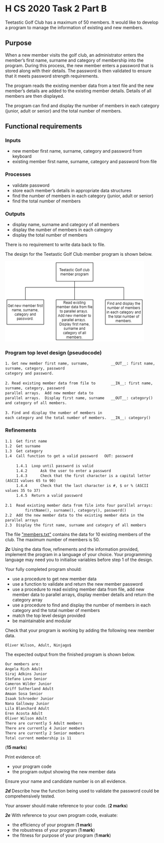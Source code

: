 # H CS 2020 Task 2 Part B

Teetastic Golf Club has a maximum of 50 members. It would like to develop a program to manage the information of existing and new members.

## Purpose
When a new member visits the golf club, an administrator enters the member’s first name, surname and category of membership into the program. During this process, the new member enters a password that is stored along with their details. The password is then validated to ensure that it meets password strength requirements.

The program reads the existing member data from a text file and the new member’s details are added to the existing member details. Details of all members are then displayed.

The program can find and display the number of members in each category (junior, adult or senior) and the total number of members.


## Functional requirements

### Inputs

* new member first name, surname, category and password from keyboard
* existing member first name, surname, category and password from file

### Processes

* validate password
* store each member’s details in appropriate data structures
* find the number of members in each category (junior, adult or senior)
* find the total number of members

### Outputs

* display name, surname and category of all members
* display the number of members in each category
* display the total number of members

There is no requirement to write data back to file.

The design for the Teetastic Golf Club member program is shown below.

![Structure diagram](assets/sd.png)

### Program top level design (pseudocode)

```
1. Get new member first name, surname,          __OUT__: first name, surname, category, password
category and password.

2. Read existing member data from file to       __IN__: first name, surname, category, password
parallel arrays.  Add new member data to
parallel arrays.  Display first name, surname   __OUT__: category()
and category of all members.

3. Find and display the number of members in
each category and the total number of members.  __IN__: category()
```

### Refinements

```
1.1  Get first name
1.2  Get surname
1.3  Get category
1.4  Call function to get a valid password   OUT: password

     1.4.1  Loop until password is valid
     1.4.2      Ask the user to enter a password
     1.4.3      Check that the first character is a capital letter (ASCII values 65 to 90)
     1.4.4      Check that the last character is #, $ or % (ASCII values 35 to 37)
     1.4.5  Return a valid password

2.1  Read existing member data from file into four parallel arrays:
         firstName(), surname(), category(), password()
2.2  Add the new member data to the existing member data in the parallel arrays
2.3  Display the first name, surname and category of all members
```

The file ["members.txt"](assets/members.txt) contains the data for 10 existing members of the club. The maximum number of members is 50.

___2c___ Using the data flow, refinements and the information provided, implement the program in a language of your choice. Your programming language may need you to initialise variables before step 1 of the design.

Your fully completed program should:

* use a procedure to get new member data
* use a function to validate and return the new member password
* use a procedure to read existing member data from file, add new member data to parallel arrays, display member details and return the category array
* use a procedure to find and display the number of members in each category and the total number of members
* match the top level design provided
* be maintainable and modular

Check that your program is working by adding the following new member data.

```
Oliver Wilson, Adult, Ninjago$
```

The expected output from the finished program is shown below.

```
Our members are:
Angela Rich Adult
Siraj Adkins Junior
Stefano Love Senior
Cameron Wilder Junior
Griff Sutherland Adult
Amaan Sosa Senior
Isaak Schroeder Junior
Nana Galloway Junior
Lila Blanchard Adult
Eren Acosta Adult
Oliver Wilson Adult  
There are currently 5 Adult members
There are currently 4 Junior members
There are currently 2 Senior members
Total current membership is 11
```

(__15 marks__)

Print evidence of:

* your program code
* the program output showing the new member data

Ensure your name and candidate number is on all evidence.

___2d___ Describe how the function being used to validate the password could be comprehensively tested.

Your answer should make reference to your code. (__2 marks__)

___2e___ With reference to your own program code, evaluate:

* the efficiency of your program (__1 mark__)
* the robustness of your program (__1 mark__)
* the fitness for purpose of your program (__1 mark__)
